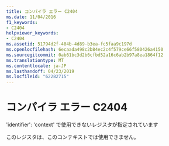 ```yaml
---
title: コンパイラ エラー C2404
ms.date: 11/04/2016
f1_keywords:
- C2404
helpviewer_keywords:
- C2404
ms.assetid: 51794d2f-404b-4d89-b3ea-fc5faa9c197d
ms.openlocfilehash: 6ecaada498c2b84ec2c4f579ce66f580426a4150
ms.sourcegitcommit: 0ab61bc3d2b6cfbd52a16c6ab2b97a8ea1864f12
ms.translationtype: MT
ms.contentlocale: ja-JP
ms.lasthandoff: 04/23/2019
ms.locfileid: "62282715"
---
```

# <a name="compiler-error-c2404"></a>コンパイラ エラー C2404

'identifier': 'context' で使用できないレジスタが指定されています

このレジスタは、このコンテキストでは使用できません。